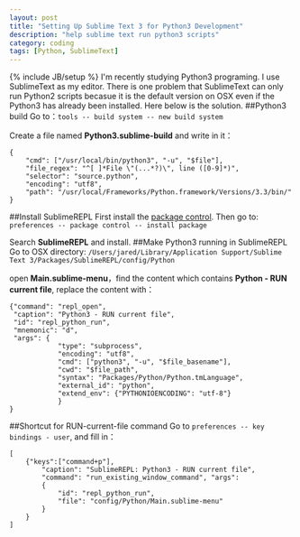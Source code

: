 ```yaml
---
layout: post
title: "Setting Up Sublime Text 3 for Python3 Development"
description: "help sublime text run python3 scripts"
category: coding
tags: [Python, SublimeText]
---
```

{% include JB/setup %}
I'm recently studying Python3 programing. I use SublimeText as my editor. There is one problem that SublimeText can only run Python2 scripts becasue it is the default version on OSX even if the Python3 has already been installed. Here below is the solution.
##Python3 build
Go to：`tools -- build system -- new build system`

Create a file named **Python3.sublime-build** and write in it：
```
{
    "cmd": ["/usr/local/bin/python3", "-u", "$file"],
    "file_regex": "^[ ]*File \"(...*?)\", line ([0-9]*)",
    "selector": "source.python",
    "encoding": "utf8",
    "path": "/usr/local/Frameworks/Python.framework/Versions/3.3/bin/"
}
```
##Install SublimeREPL
First install the [package control](https://sublime.wbond.net/installation#st3). Then go to: 
`preferences -- package control -- install package`

Search **SublimeREPL** and install.
##Make Python3 running in SublimeREPL
Go to OSX directory: 
`/Users/jared/Library/Application Support/Sublime Text 3/Packages/SublimeREPL/config/Python`

open **Main.sublime-menu**，find the content which contains **Python - RUN current file**, replace the content with：
```
{"command": "repl_open",
 "caption": "Python3 - RUN current file",
 "id": "repl_python_run",
 "mnemonic": "d",
 "args": {
            "type": "subprocess",
            "encoding": "utf8",
            "cmd": ["python3", "-u", "$file_basename"],
            "cwd": "$file_path",
            "syntax": "Packages/Python/Python.tmLanguage",
            "external_id": "python",
            "extend_env": {"PYTHONIOENCODING": "utf-8"}
            }
}
```
##Shortcut for RUN-current-file command
Go to `preferences -- key bindings - user`, and fill in：
```
[ 
    {"keys":["command+p"],
        "caption": "SublimeREPL: Python3 - RUN current file",
        "command": "run_existing_window_command", "args":
        {
            "id": "repl_python_run",
            "file": "config/Python/Main.sublime-menu"
        }
    }
]
```
